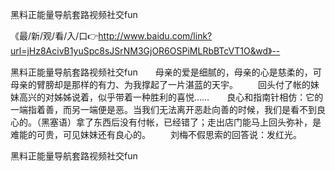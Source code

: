 黑料正能量导航套路视频社交fun

《最/新/观/看/入/口👉http://www.baidu.com/link?url=jHz8AcivB1yuSpc8sJSrNM3GjOR6OSPiMLRbBTcVT1O&wd》--

黑料正能量导航套路视频社交fun　　母亲的爱是细腻的，母亲的心是慈柔的，可母亲的臂膀却是那样的有力、为我撑起了一片湛蓝的天宇。
　　回头付了帐的妹妹高兴的对姊姊说着，似乎带着一种胜利的喜悦……　　良心和指南针相仿：它的一端指着善，而另一端便是恶。当我们无法离开恶赴向善的时候，我们是看不到良心的。（黑塞语）拿了东西后没有付帐，已经错了；走出店门能马上回头弥补，是难能的可贵，可见妹妹还有良心的。
　　刘梅不假思索的回答说：发红光。





黑料正能量导航套路视频社交fun
